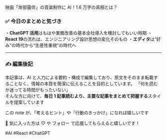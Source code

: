 映画「岸部露伴」の音楽制作に AI！1.6 万字の真相とは？

### ✅ 今日のまとめと気づき

・**ChatGPT 活用**はもはや業務改善の基本全社導入を検討してもいい時期
・**React 19**の流れは、エンジニアリング設計思想の変化そのもの
・**エディタ**は“好み”の時代から“生産性重視”の時代へ

---

### ✍️ 編集後記

本記事は、AI と人力による要約・構成で編集しており、原文をそのまま転載することなく、情報の本質を簡潔に伝えることを目的としています。
「何を読むか迷ってる時間がもったいない」  
そんな方に向けて、**毎日 1 記事読むより、主要な記事をまとめて把握する**スタイルを提案しています

この note が、「考えるヒント」や「行動のきっかけ」になれば嬉しいです

💬 気に入った方は ♡ や フォロー で応援してもらえると嬉しいです！

#AI #React #ChatGPT
